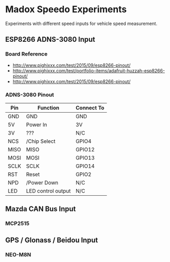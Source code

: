 # Madox Speedo Experiments

Experiments with different speed inputs for vehicle speed measurement.

## ESP8266 ADNS-3080 Input

### Board Reference
- <http://www.pighixxx.com/test/2015/09/esp8266-pinout/>
- <http://www.pighixxx.com/test/portfolio-items/adafruit-huzzah-esp8266-pinout/>
- <http://www.pighixxx.com/test/2015/09/esp8266-pinout/>

### ADNS-3080 Pinout
|Pin|Function|Connect To|
|---|---|---|
|GND|GND|GND|
|5V|Power In|3V|
|3V|???|N/C|
|NCS|/Chip Select|GPIO4|
|MISO|MISO|GPIO12|
|MOSI|MOSI|GPIO13|
|SCLK|SCLK|GPIO14|
|RST|Reset|GPIO2|
|NPD|/Power Down|N/C|
|LED|LED control output|N/C|

## Mazda CAN Bus Input
### MCP2515

## GPS / Glonass / Beidou Input
### NEO-M8N
